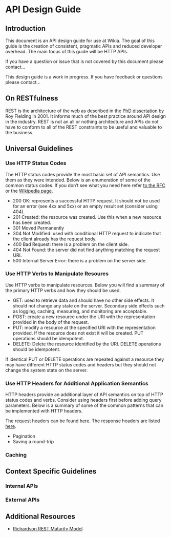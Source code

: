 # API Design Guide

## Introduction

This document is an API design guide for use at Wikia. The goal of this guide
is the creation of consistent, pragmatic APIs and reduced developer overhead.
The main focus of this guide will be HTTP APIs.

If you have a question or issue that is not covered by this document please
contact...

This design guide is a work in progress. If you have feedback or questions
please contact...

## On RESTfulness

REST is the architecture of the web as described in the [PhD
dissertation](http://www.ics.uci.edu/~fielding/pubs/dissertation/top.htm) by Roy
Fielding in 2001. It informs much of the best practice around API design in the
industry. REST is not an all or nothing architecture and APIs do not have to conform to
all of the REST constraints to be useful and valuable to the business.

## Universal Guidelines

### Use HTTP Status Codes

The HTTP status codes provide the most basic set of API semantics. Use them as
they were intended. Below is an enumeration of some of the common status codes.
If you don’t see what you need here refer [to the
RFC](http://www.w3.org/Protocols/rfc2616/rfc2616-sec10.html) or the [Wikipedia
page](http://en.wikipedia.org/wiki/List_of_HTTP_status_codes#2xx_Success).

 * 200 OK: represents a successful HTTP request. It should not be used for an
   error (see 4xx and 5xx) or an empty result set (consider using 404).
 * 201 Created: the resource was created. Use this when a new resource has been created.
 * 301 Moved Permanently
 * 304 Not Modified: used with conditional HTTP request to indicate that the
   client already has the request body.
 * 400 Bad Request: there is a problem on the client side.
 * 404 Not Found: the server did not find anything matching the request URI.
 * 500 Internal Server Error: there is a problem on the server side.

### Use HTTP Verbs to Manipulate Resoures

Use HTTP verbs to manipulate resources. Below you will find a summary of the
primary HTTP verbs and how they should be used.

 * GET: used to retrieve data and should have no other side effects. It should
   not change any state on the server. Secondary side effects such as logging,
   caching, measuring, and monitoring are acceptable.
 * POST: create a new resource under the URI with the representation
   provided in the body of the request.
 * PUT: modify a resource at the specified URI with the representation
   provided. If the resource does not exist it will be created. PUT operations
   should be idempotent.
 * DELETE: Delete the resource identified by the URI. DELETE operations should
	 be idempotent.

If identical PUT or DELETE operations are repeated against a resource they may
have different HTTP status codes and headers but they should not change the
system state on the server.

### Use HTTP Headers for Additional Application Semantics

HTTP headers provide an additional layer of API semantics on top of HTTP status
codes and verbs. Consider using headers first before adding query parameters. Below is a
summary of some of the common patterns that can be implemented with HTTP
headers.

The request headers can be found
[here](http://www.w3.org/Protocols/rfc2616/rfc2616-sec5.html#sec5.3). The
response headers are listed
[here](http://www.w3.org/Protocols/rfc2616/rfc2616-sec6.html#sec6.2).

 * Pagination
 * Saving a round-trip

### Caching

## Context Specific Guidelines
### Internal APIs


### External APIs

## Additional Resources

  * [Richardson REST Maturity
		Model](http://martinfowler.com/articles/richardsonMaturityModel.html)
